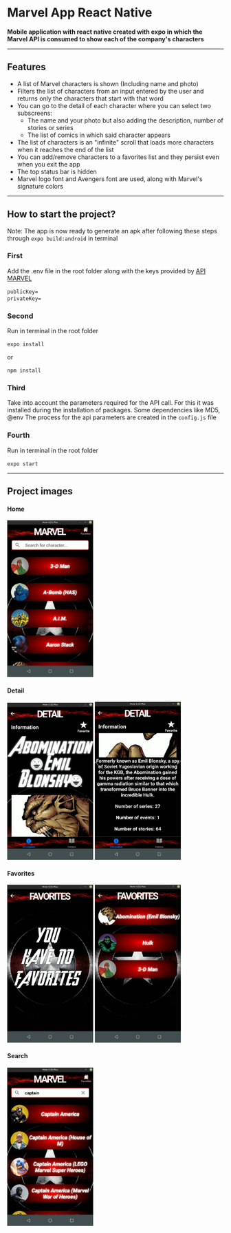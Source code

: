 # **Marvel App React Native**

**Mobile application with react native created with expo in which the Marvel API is consumed to show each of the company's characters**

___
## Features

- A list of Marvel characters is shown (Including name and photo)
- Filters the list of characters from an input entered by the user and returns only the characters that start with that word
- You can go to the detail of each character where you can select two subscreens:
    - The name and your photo but also adding the description, number of stories or series
    - The list of comics in which said character appears
- The list of characters is an "infinite" scroll that loads more characters when it reaches the end of the list
- You can add/remove characters to a favorites list and they persist even when you exit the app
- The top status bar is hidden
- Marvel logo font and Avengers font are used, along with Marvel's signature colors

___
## How to start the project?

Note: The app is now ready to generate an apk after following these steps through `expo build:android` in terminal
### First

Add the .env file in the root folder along with the keys provided by [API MARVEL](https://developer.marvel.com/)

~~~
publicKey=
privateKey=
~~~

### Second

Run in terminal in the root folder
~~~
expo install
~~~ 
or
~~~
npm install
~~~

### Third

Take into account the parameters required for the API call. For this it was installed during the installation of packages. Some dependencies like MD5, @env
The process for the api parameters are created in the `config.js` file

### Fourth

Run in terminal in the root folder

~~~
expo start
~~~

___

## Project images

<h4>Home</h4>
<img src="./extra/Home.png" alt="drawing" width="200"/>
<br>
<h4>Detail</h4>
<img src="./extra/Detail.png" alt="drawing" width="200"/> <img src="./extra/Detail2.png" alt="drawing" width="200"/>
<br>
<h4>Favorites</h4>
<img src="./extra/NoFavorites.png" alt="drawing" width="200"/> <img src="./extra/WhithFavorites.png" alt="drawing" width="200"/>
<br>
<h4>Search</h4>
<img src="./extra/Search.png" alt="drawing" width="200"/>